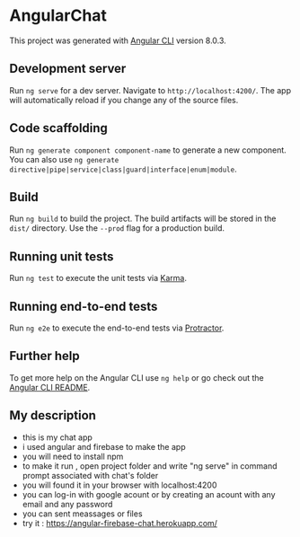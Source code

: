 # AngularChat

This project was generated with [Angular CLI](https://github.com/angular/angular-cli) version 8.0.3.

## Development server

Run `ng serve` for a dev server. Navigate to `http://localhost:4200/`. The app will automatically reload if you change any of the source files.

## Code scaffolding

Run `ng generate component component-name` to generate a new component. You can also use `ng generate directive|pipe|service|class|guard|interface|enum|module`.

## Build

Run `ng build` to build the project. The build artifacts will be stored in the `dist/` directory. Use the `--prod` flag for a production build.

## Running unit tests

Run `ng test` to execute the unit tests via [Karma](https://karma-runner.github.io).

## Running end-to-end tests

Run `ng e2e` to execute the end-to-end tests via [Protractor](http://www.protractortest.org/).

## Further help

To get more help on the Angular CLI use `ng help` or go check out the [Angular CLI README](https://github.com/angular/angular-cli/blob/master/README.md).

## My description
- this is my chat app 
- i used angular and firebase to make the app
- you will need to install npm 
- to make it run , open project folder and write "ng serve" in command prompt associated with chat's folder
- you will found it in your browser with localhost:4200
- you can log-in with google acount or by creating an acount with any email and any password
- you can sent meassages or files 
- try it : https://angular-firebase-chat.herokuapp.com/
